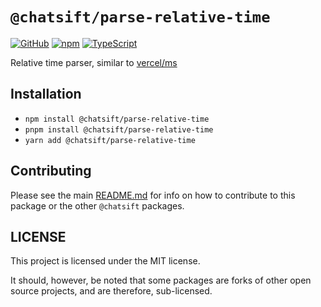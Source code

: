 # `@chatsift/parse-relative-time`

[![GitHub](https://img.shields.io/badge/License-GNU%20AGPLv3-yellow.svg)](https://github.com/ChatSift/utilities/blob/main/LICENSE)
[![npm](https://img.shields.io/npm/v/@chatsift/parse-relative-time?color=crimson&logo=npm)](https://www.npmjs.com/package/@chatsift/parse-relative-time)
[![TypeScript](https://github.com/ChatSift/utilities/actions/workflows/test.yml/badge.svg)](https://github.com/ChatSift/utilities/actions/workflows/test.yml)

Relative time parser, similar to [vercel/ms](https://github.com/vercel/ms)

## Installation

- `npm install @chatsift/parse-relative-time`
- `pnpm install @chatsift/parse-relative-time`
- `yarn add @chatsift/parse-relative-time`

## Contributing

Please see the main [README.md](https://github.com/ChatSift/utilities) for info on how to contribute to this package or the other `@chatsift` packages.

## LICENSE

This project is licensed under the MIT license.

It should, however, be noted that some packages are forks of other open source projects, and are therefore, sub-licensed.
